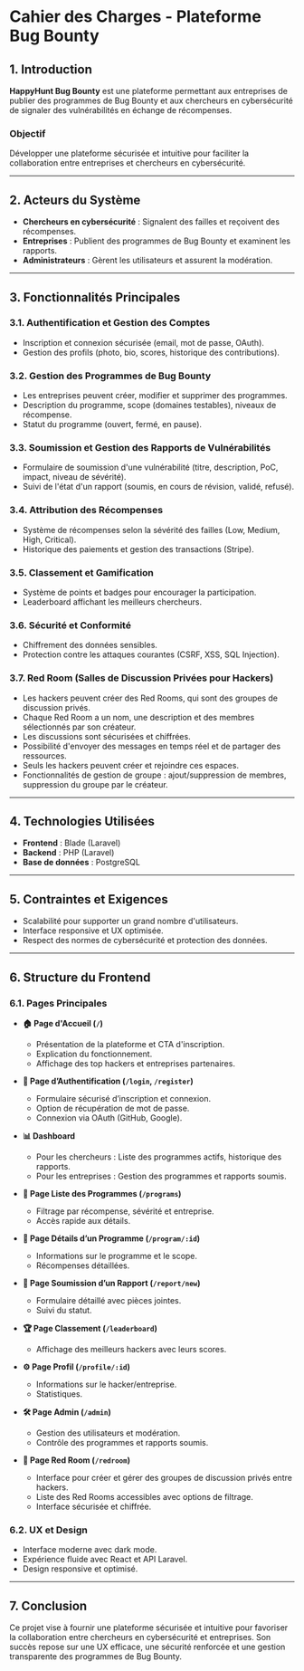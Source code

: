 # Cahier des Charges - Plateforme Bug Bounty

## 1. Introduction
**HappyHunt Bug Bounty** est une plateforme permettant aux entreprises de publier des programmes de Bug Bounty et aux chercheurs en cybersécurité de signaler des vulnérabilités en échange de récompenses.

### Objectif
Développer une plateforme sécurisée et intuitive pour faciliter la collaboration entre entreprises et chercheurs en cybersécurité.

---

## 2. Acteurs du Système
- **Chercheurs en cybersécurité** : Signalent des failles et reçoivent des récompenses.
- **Entreprises** : Publient des programmes de Bug Bounty et examinent les rapports.
- **Administrateurs** : Gèrent les utilisateurs et assurent la modération.

---

## 3. Fonctionnalités Principales

### 3.1. Authentification et Gestion des Comptes
- Inscription et connexion sécurisée (email, mot de passe, OAuth).
- Gestion des profils (photo, bio, scores, historique des contributions).

### 3.2. Gestion des Programmes de Bug Bounty
- Les entreprises peuvent créer, modifier et supprimer des programmes.
- Description du programme, scope (domaines testables), niveaux de récompense.
- Statut du programme (ouvert, fermé, en pause).

### 3.3. Soumission et Gestion des Rapports de Vulnérabilités
- Formulaire de soumission d'une vulnérabilité (titre, description, PoC, impact, niveau de sévérité).
- Suivi de l'état d'un rapport (soumis, en cours de révision, validé, refusé).

### 3.4. Attribution des Récompenses
- Système de récompenses selon la sévérité des failles (Low, Medium, High, Critical).
- Historique des paiements et gestion des transactions (Stripe).

### 3.5. Classement et Gamification
- Système de points et badges pour encourager la participation.
- Leaderboard affichant les meilleurs chercheurs.

### 3.6. Sécurité et Conformité
- Chiffrement des données sensibles.
- Protection contre les attaques courantes (CSRF, XSS, SQL Injection).

### 3.7. Red Room (Salles de Discussion Privées pour Hackers)
- Les hackers peuvent créer des Red Rooms, qui sont des groupes de discussion privés.
- Chaque Red Room a un nom, une description et des membres sélectionnés par son créateur.
- Les discussions sont sécurisées et chiffrées.
- Possibilité d'envoyer des messages en temps réel et de partager des ressources.
- Seuls les hackers peuvent créer et rejoindre ces espaces.
- Fonctionnalités de gestion de groupe : ajout/suppression de membres, suppression du groupe par le créateur.

---

## 4. Technologies Utilisées
- **Frontend** : Blade (Laravel)
- **Backend** : PHP (Laravel)
- **Base de données** : PostgreSQL

---

## 5. Contraintes et Exigences
- Scalabilité pour supporter un grand nombre d'utilisateurs.
- Interface responsive et UX optimisée.
- Respect des normes de cybersécurité et protection des données.

---

## 6. Structure du Frontend

### 6.1. Pages Principales
- **🏠 Page d'Accueil (`/`)**
  - Présentation de la plateforme et CTA d'inscription.
  - Explication du fonctionnement.
  - Affichage des top hackers et entreprises partenaires.

- **🔑 Page d’Authentification (`/login`, `/register`)**
  - Formulaire sécurisé d’inscription et connexion.
  - Option de récupération de mot de passe.
  - Connexion via OAuth (GitHub, Google).

- **📊 Dashboard**
  - Pour les chercheurs : Liste des programmes actifs, historique des rapports.
  - Pour les entreprises : Gestion des programmes et rapports soumis.

- **🎯 Page Liste des Programmes (`/programs`)**
  - Filtrage par récompense, sévérité et entreprise.
  - Accès rapide aux détails.

- **📜 Page Détails d’un Programme (`/program/:id`)**
  - Informations sur le programme et le scope.
  - Récompenses détaillées.

- **🚀 Page Soumission d’un Rapport (`/report/new`)**
  - Formulaire détaillé avec pièces jointes.
  - Suivi du statut.

- **🏆 Page Classement (`/leaderboard`)**
  - Affichage des meilleurs hackers avec leurs scores.

- **⚙️ Page Profil (`/profile/:id`)**
  - Informations sur le hacker/entreprise.
  - Statistiques.

- **🛠 Page Admin (`/admin`)**
  - Gestion des utilisateurs et modération.
  - Contrôle des programmes et rapports soumis.

- **🔴 Page Red Room (`/redroom`)**
  - Interface pour créer et gérer des groupes de discussion privés entre hackers.
  - Liste des Red Rooms accessibles avec options de filtrage.
  - Interface sécurisée et chiffrée.

### 6.2. UX et Design
- Interface moderne avec dark mode.
- Expérience fluide avec React et API Laravel.
- Design responsive et optimisé.

---

## 7. Conclusion
Ce projet vise à fournir une plateforme sécurisée et intuitive pour favoriser la collaboration entre chercheurs en cybersécurité et entreprises. Son succès repose sur une UX efficace, une sécurité renforcée et une gestion transparente des programmes de Bug Bounty.